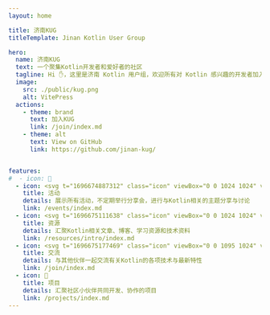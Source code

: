 ```yaml
---
layout: home

title: 济南KUG
titleTemplate: Jinan Kotlin User Group

hero:
  name: 济南KUG
  text: 一个聚集Kotlin开发者和爱好者的社区
  tagline: Hi ✋，这里是济南 Kotlin 用户组，欢迎所有对 Kotlin 感兴趣的开发者加入用户组
  image:
    src: ./public/kug.png
    alt: VitePress
  actions:
    - theme: brand
      text: 加入KUG
      link: /join/index.md
    - theme: alt
      text: View on GitHub
      link: https://github.com/jinan-kug/


features:
#  - icon: 📝
  - icon: <svg t="1696674887312" class="icon" viewBox="0 0 1024 1024" version="1.1" xmlns="http://www.w3.org/2000/svg" p-id="7747" width="200" height="200"><path d="M578.56 609.28m-281.6 0a281.6 281.6 0 1 0 563.2 0 281.6 281.6 0 1 0-563.2 0Z" fill="#FED847" p-id="7748"></path><path d="M434.62656 952.32L20.6848 538.79808 588.91264 63.20128l273.55136 48.22016 21.42208 121.33376-40.96 7.168-16.39424-92.7232-225.82272-39.8336L82.14528 541.51168 431.9232 890.88l440.7296-525.49632 31.8464 26.624L434.62656 952.32zM683.008 373.76a83.0464 83.0464 0 0 1 0.1024-166.05184 83.02592 83.02592 0 0 1 58.64448 141.74208A82.5856 82.5856 0 0 1 683.008 373.76z m0-124.4672a41.50272 41.50272 0 0 0-29.37856 70.85056 42.6496 42.6496 0 0 0 58.74688 0 41.49248 41.49248 0 0 0-29.36832-70.89152v0.04096z m132.78208 82.944a533.16608 533.16608 0 0 1-138.24-21.44256l10.97728-40.0384c111.53408 30.55616 191.80544 25.81504 232.13056-13.66016 50.78016-49.68448 28.23168-142.00832 27.99616-142.92992l40.25344-10.24c1.20832 4.70016 28.7744 116.08064-38.99392 182.65088-31.05792 30.38208-75.93984 45.6192-134.18496 45.6192l0.06144 0.04096z m-573.44 281.31328l-29.35808-29.3888L462.65344 334.7456l29.37856 29.3376-249.68192 249.46688z m73.44128 73.3696l-29.36832-29.34784L477.35808 466.8416l29.36832 29.3376-190.93504 190.74048z" fill="" p-id="7749"></path></svg>
    title: 活动
    details: 展示所有活动，不定期举行分享会，进行与Kotlin相关的主题分享与讨论
    link: /events/index.md
  - icon: <svg t="1696675111638" class="icon" viewBox="0 0 1024 1024" version="1.1" xmlns="http://www.w3.org/2000/svg" p-id="31681" width="200" height="200"><path d="M501.6 895.8H234.8c-58.7 0-106.5-47.8-106.5-106.5v-554c0-58.7 47.8-106.5 106.5-106.5h266.8c58.7 0 106.5 47.8 106.5 106.5v554c0 58.7-47.8 106.5-106.5 106.5zM234.8 192.7c-23.5 0-42.5 19.1-42.5 42.5v554c0 23.5 19.1 42.5 42.5 42.5h266.8c23.5 0 42.5-19.1 42.5-42.5v-554c0-23.5-19.1-42.5-42.5-42.5H234.8z" fill="#52B260" p-id="31682"></path><path d="M256.2 319.9h224v64h-224zM256.2 447.9h224v64h-224zM255.7 575.9h224v64h-224zM896.1 767.9V235.2c0-58.7-47.8-106.5-106.5-106.5h-9.8c-58.7 0-106.5 47.8-106.5 106.5v532.6l-0.1 0.1 109.5 127.8L896.2 768l-0.1-0.1z m-64-127.9h-94.8V383.9h94.8V640z m-52.3-447.3h9.8c23.5 0 42.5 19.1 42.5 42.5v84.7h-94.8v-84.7c0-23.5 19-42.5 42.5-42.5z m-42.5 551.5v-40.4h94.8v39.9l-48.5 54.5-46.3-54z" fill="#52B260" p-id="31683"></path></svg>
    title: 资源
    details: 汇聚Kotlin相关文章、博客、学习资源和技术资料
    link: /resources/intro/index.md
  - icon: <svg t="1696675177469" class="icon" viewBox="0 0 1095 1024" version="1.1" xmlns="http://www.w3.org/2000/svg" p-id="34701" width="200" height="200"><path d="M679.424 670.72v-155.136c0-70.656-57.344-128-128-128h-291.84V239.616c0-59.392 48.128-108.032 107.52-108.032H870.4c59.392 0 107.52 48.128 107.52 108.032V563.2l0.512 199.68c0 11.776-9.216 21.504-20.992 21.504-5.632 0-11.264-2.048-15.36-6.144l-106.496-107.52h-156.16z" fill="#0091EB" p-id="34702"></path><path d="M81.408 771.584V558.08c0-47.104 38.4-85.504 85.504-85.504h341.504c47.104 0 85.504 38.4 85.504 85.504v213.504c0 47.104-38.4 85.504-85.504 85.504H172.032l-53.248 50.688c-8.704 8.192-22.016 7.68-30.208-0.512-3.584-4.096-6.144-9.216-6.144-14.848v-107.008c-0.512-4.608-1.024-9.216-1.024-13.824zM401.92 686.08c-11.776 0-21.504 9.728-21.504 21.504s9.728 21.504 21.504 21.504h85.504c11.776 0 21.504-9.728 21.504-21.504s-9.728-21.504-21.504-21.504H401.92z" fill="#BBE2FF" p-id="34703"></path><path d="M273.92 601.088c-11.776 0-21.504 9.728-21.504 21.504 0 11.776 9.728 21.504 21.504 21.504h213.504c11.776 0 21.504-9.728 21.504-21.504 0-11.776-9.728-21.504-21.504-21.504H273.92z" fill="#FFB541" p-id="34704"></path></svg>
    title: 交流
    details: 与其他伙伴一起交流有关Kotlin的各项技术与最新特性
    link: /join/index.md
  - icon: 🚀
    title: 项目
    details: 汇聚社区小伙伴共同开发、协作的项目
    link: /projects/index.md
---
```


<style>
:root {
  --vp-home-hero-name-color: transparent;
  --vp-home-hero-name-background: -webkit-linear-gradient(120deg, #bd34fe 30%, #41d1ff);

  --vp-home-hero-image-background-image: linear-gradient(-45deg, #bd34fe 50%, #47caff 50%);
  --vp-home-hero-image-filter: blur(40px);
}

@media (min-width: 640px) {
  :root {
    --vp-home-hero-image-filter: blur(56px);
  }
}

@media (min-width: 960px) {
  :root {
    --vp-home-hero-image-filter: blur(72px);
  }
}
</style>

[//]: # (# Jinan Kotlin User Group)

[//]: # (Hi :hand:，这里是济南 Kotlin 用户组，欢迎所有对 Kotlin 感兴趣的开发者加入用户组)

[//]: # ()
[//]: # (- 在这里可以和其它成员一起讨论 Kotlin 语言的各项技术与最新特性)

[//]: # (- 我们还会不定期举行分享会，进行与 Kotlin 相关的主题分享与讨论)
